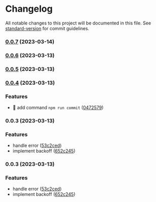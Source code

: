 # Changelog

All notable changes to this project will be documented in this file. See [standard-version](https://github.com/conventional-changelog/standard-version) for commit guidelines.

### [0.0.7](https://github.com/mori5321/retryee/compare/v0.0.6...v0.0.7) (2023-03-14)

### [0.0.6](https://github.com/mori5321/retryee/compare/v0.0.5...v0.0.6) (2023-03-13)

### [0.0.5](https://github.com/mori5321/retryee/compare/v0.0.4...v0.0.5) (2023-03-13)

### [0.0.4](https://github.com/mori5321/retryee/compare/v0.0.3...v0.0.4) (2023-03-13)


### Features

* 🎸 add command `npm run commit` ([0472579](https://github.com/mori5321/retryee/commit/04725799b2680f0d6ae79eab0b8df545ffb76bce))

### 0.0.3 (2023-03-13)


### Features

* handle error ([53c2ced](https://github.com/mori5321/retryee/commit/53c2ced23c831c6929b34a3a472aee5803daede0))
* implement backoff ([652c245](https://github.com/mori5321/retryee/commit/652c245e0516d4f0273d7e76fcb4beb2542b2633))

### 0.0.3 (2023-03-13)

### Features

* handle error ([53c2ced](https://github.com/mori5321/retryee/commit/53c2ced23c831c6929b34a3a472aee5803daede0))
* implement backoff ([652c245](https://github.com/mori5321/retryee/commit/652c245e0516d4f0273d7e76fcb4beb2542b2633))
